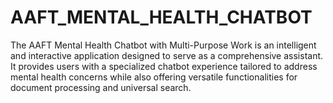 # AAFT_MENTAL_HEALTH_CHATBOT
The AAFT Mental Health Chatbot with Multi-Purpose Work is an intelligent and interactive application designed to serve as a comprehensive assistant. It provides users with a specialized chatbot experience tailored to address mental health concerns while also offering versatile functionalities for document processing and universal search.
